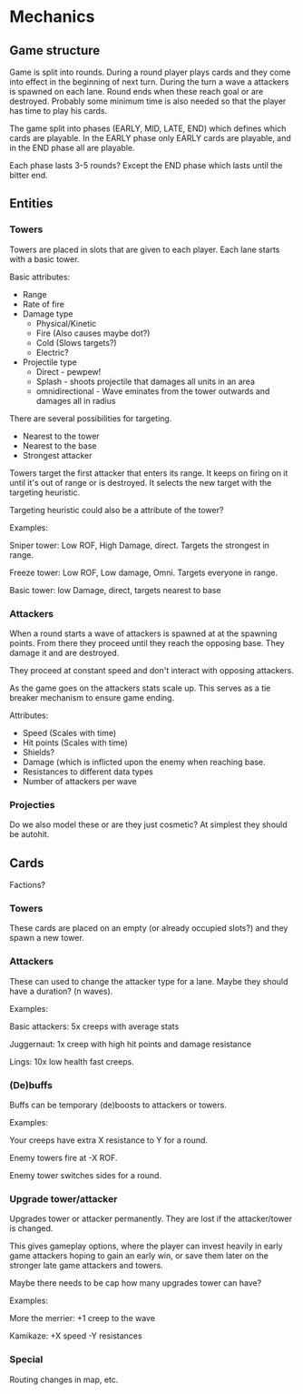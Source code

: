 # Mechanics

## Game structure

Game is split into rounds. During a round player plays cards and they
come into effect in the beginning of next turn. During the turn a wave
a attackers is spawned on each lane. Round ends when these reach goal
or are destroyed. Probably some minimum time is also needed so that
the player has time to play his cards.

The game split into phases (EARLY, MID, LATE, END) which defines which
cards are playable. In the EARLY phase only EARLY cards are playable,
and in the END phase all are playable.

Each phase lasts 3-5 rounds? Except the END phase which lasts until the bitter end.

## Entities

### Towers

Towers are placed in slots that are given to each player. Each lane starts with a basic tower.

Basic attributes:

* Range
* Rate of fire
* Damage type
  * Physical/Kinetic
  * Fire (Also causes maybe dot?)
  * Cold (Slows targets?)
  * Electric? 
* Projectile type
  * Direct - pewpew!
  * Splash - shoots projectile that damages all units in an area
  * omnidirectional - Wave eminates from the tower outwards and damages all in radius

There are several possibilities for targeting.
* Nearest to the tower
* Nearest to the base
* Strongest attacker

Towers target the first attacker that enters its range. It keeps on
firing on it until it's out of range or is destroyed. It selects the
new target with the targeting heuristic.

Targeting heuristic could also be a attribute of the tower?

Examples:

Sniper tower: Low ROF, High Damage, direct. Targets the strongest in range.

Freeze tower: Low ROF, Low damage, Omni. Targets everyone in range.

Basic tower: low Damage, direct, targets nearest to base
  
### Attackers

When a round starts a wave of attackers is spawned at at the spawning
points. From there they proceed until they reach the opposing
base. They damage it and are destroyed.

They proceed at constant speed and don't interact with opposing attackers.

As the game goes on the attackers stats scale up. This serves as a tie
breaker mechanism to ensure game ending.

Attributes:
* Speed (Scales with time)
* Hit points (Scales with time)
* Shields?
* Damage (which is inflicted upon the enemy when reaching base.
* Resistances to different data types
* Number of attackers per wave


### Projecties

Do we also model these or are they just cosmetic? At simplest they should be autohit.

## Cards

Factions?

### Towers

These cards are placed on an empty (or already occupied slots?) and they spawn a new tower.

### Attackers

These can used to change the attacker type for a lane. Maybe they should have a duration? (n waves).

Examples:

Basic attackers: 5x creeps with average stats

Juggernaut: 1x creep with high hit points and damage resistance

Lings: 10x low health fast creeps.

### (De)buffs

Buffs can be temporary (de)boosts to attackers or towers.

Examples:

Your creeps have extra X resistance to Y for a round.

Enemy towers fire at -X ROF.

Enemy tower switches sides for a round.

### Upgrade tower/attacker

Upgrades tower or attacker permanently. They are lost if the attacker/tower is changed.

This gives gameplay options, where the player can invest heavily in
early game attackers hoping to gain an early win, or save them later
on the stronger late game attackers and towers.

Maybe there needs to be cap how many upgrades tower can have?

Examples:

More the merrier: +1 creep to the wave

Kamikaze: +X speed -Y resistances

### Special

Routing changes in map, etc.
